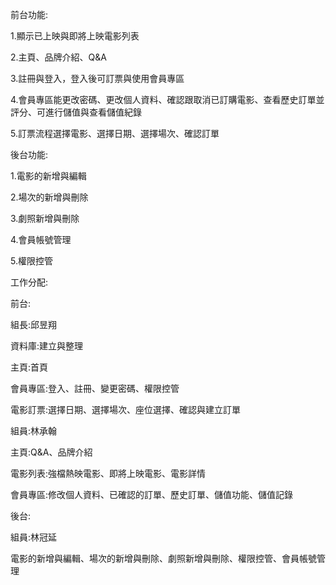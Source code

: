 前台功能:

1.顯示已上映與即將上映電影列表

2.主頁、品牌介紹、Q&A

3.註冊與登入，登入後可訂票與使用會員專區

4.會員專區能更改密碼、更改個人資料、確認跟取消已訂購電影、查看歷史訂單並評分、可進行儲值與查看儲值紀錄

5.訂票流程選擇電影、選擇日期、選擇場次、確認訂單

後台功能:

1.電影的新增與編輯

2.場次的新增與刪除

3.劇照新增與刪除

4.會員帳號管理

5.權限控管


工作分配:

前台:

組長:邱昱翔

資料庫:建立與整理

主頁:首頁

會員專區:登入、註冊、變更密碼、權限控管

電影訂票:選擇日期、選擇場次、座位選擇、確認與建立訂單

組員:林承翰

主頁:Q&A、品牌介紹

電影列表:強檔熱映電影、即將上映電影、電影詳情

會員專區:修改個人資料、已確認的訂單、歷史訂單、儲值功能、儲值記錄

後台:

組員:林冠延

電影的新增與編輯、場次的新增與刪除、劇照新增與刪除、權限控管、會員帳號管理
